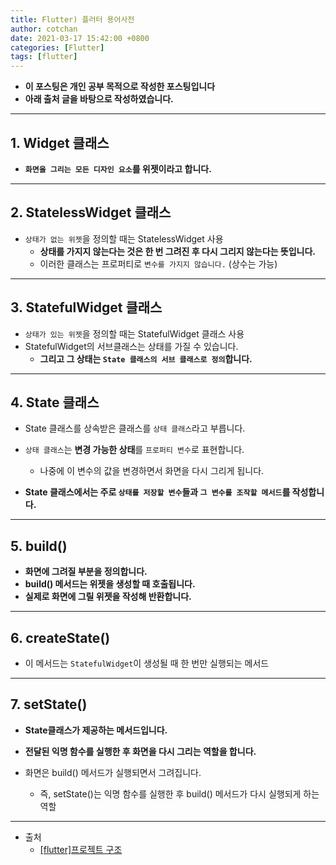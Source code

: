 ```yaml
---
title: Flutter) 플러터 용어사전
author: cotchan
date: 2021-03-17 15:42:00 +0800
categories: [Flutter]
tags: [flutter]   
---
```


+ **이 포스팅은 개인 공부 목적으로 작성한 포스팅입니다**
+ **아래 출처 글을 바탕으로 작성하였습니다.**

---

## 1. Widget 클래스

+ **`화면을 그리는 모든 디자인 요소`를 위젯이라고 합니다.**

---

## 2. StatelessWidget 클래스

+ `상태가 없는 위젯`을 정의할 때는 StatelessWidget 사용
  + **상태를 가지지 않는다는 것은 한 번 그려진 후 다시 그리지 않는다는 뜻입니다.**
  + 이러한 클래스는 프로퍼티로 `변수를 가지지 않습니다.` (상수는 가능)

---

## 3. StatefulWidget 클래스

+ `상태가 있는 위젯`을 정의할 때는 StatefulWidget 클래스 사용
+ StatefulWidget의 서브클래스는 상태를 가질 수 있습니다.
  + **그리고 그 상태는 `State 클래스의 서브 클래스로 정의`합니다.**

---

## 4. State 클래스

+ State 클래스를 상속받은 클래스를 `상태 클래스`라고 부릅니다.
+ `상태 클래스`는 **변경 가능한 상태**를 `프로퍼티 변수`로 표현합니다.
  + 나중에 이 변수의 값을 변경하면서 화면을 다시 그리게 됩니다.

+ **State 클래스에서는 주로 `상태를 저장할 변수`들과 `그 변수를 조작할 메서드`를 작성합니다.**

---

## 5. build()

+ **화면에 그려질 부분을 정의합니다.**
+ **build() 메서드는 위젯을 생성할 때 호출됩니다.**
+ **실제로 화면에 그릴 위젯을 작성해 반환합니다.**

---

## 6. createState()

+ 이 메서드는 `StatefulWidget`이 생성될 때 한 번만 실행되는 메서드

---

## 7. setState()

+ **State클래스가 제공하는 메서드입니다.**

+ **전달된 익명 함수를 실행한 후 화면을 다시 그리는 역할을 합니다.**
+ 화면은 build() 메서드가 실행되면서 그려집니다.
  + 즉, setState()는 익명 함수를 실행한 후 build() 메서드가 다시 실행되게 하는 역할

---

+ 출처
  + [[flutter]프로젝트 구조](https://devlopsquare.tistory.com/81)

